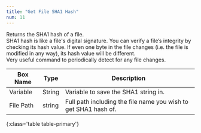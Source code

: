 ```yaml
---
title: "Get File SHA1 Hash"
num: 11
---
```


Returns the SHA1 hash of a file.\
SHA1 hash is like a file's digital signature. You can verify a file’s integrity by checking its hash value. If even one byte in the file changes (i.e. the file is modified in any way), its hash value will be different.\
Very useful command to periodically detect for any file changes.

| Box Name | Type | Description | 
|-------|--------|--------
|Variable|String|Variable to save the SHA1 string in.
|File Path|	string|	Full path including the file name you wish to get SHA1 hash of.|
{:class='table table-primary'}










